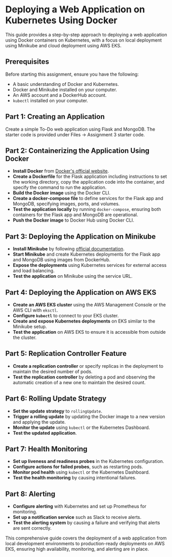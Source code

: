 # Deploying a Web Application on Kubernetes Using Docker

This guide provides a step-by-step approach to deploying a web application using Docker containers on Kubernetes, with a focus on local deployment using Minikube and cloud deployment using AWS EKS.

## Prerequisites
Before starting this assignment, ensure you have the following:
- A basic understanding of Docker and Kubernetes.
- Docker and Minikube installed on your computer.
- An AWS account and a DockerHub account.
- `kubectl` installed on your computer.

## Part 1: Creating an Application
Create a simple To-Do web application using Flask and MongoDB. The starter code is provided under Files -> Assignment 3 starter code.

## Part 2: Containerizing the Application Using Docker
- **Install Docker** from [Docker's official website](https://www.docker.com/products/docker-desktop).
- **Create a Dockerfile** for the Flask application including instructions to set the working directory, copy the application code into the container, and specify the command to run the application.
- **Build the Docker image** using the Docker CLI.
- **Create a docker-compose file** to define services for the Flask app and MongoDB, specifying images, ports, and volumes.
- **Test the application locally** by running `docker-compose`, ensuring both containers for the Flask app and MongoDB are operational.
- **Push the Docker image** to Docker Hub using Docker CLI.

## Part 3: Deploying the Application on Minikube
- **Install Minikube** by following [official documentation](https://minikube.sigs.k8s.io/docs/start/).
- **Start Minikube** and create Kubernetes deployments for the Flask app and MongoDB using images from DockerHub.
- **Expose the deployments** using Kubernetes services for external access and load balancing.
- **Test the application** on Minikube using the service URL.

## Part 4: Deploying the Application on AWS EKS
- **Create an AWS EKS cluster** using the AWS Management Console or the AWS CLI with `eksctl`.
- **Configure `kubectl`** to connect to your EKS cluster.
- **Create and expose Kubernetes deployments** on EKS similar to the Minikube setup.
- **Test the application** on AWS EKS to ensure it is accessible from outside the cluster.

## Part 5: Replication Controller Feature
- **Create a replication controller** or specify replicas in the deployment to maintain the desired number of pods.
- **Test the replication controller** by deleting a pod and observing the automatic creation of a new one to maintain the desired count.

## Part 6: Rolling Update Strategy
- **Set the update strategy** to `rollingUpdate`.
- **Trigger a rolling update** by updating the Docker image to a new version and applying the update.
- **Monitor the update** using `kubectl` or the Kubernetes Dashboard.
- **Test the updated application**.

## Part 7: Health Monitoring
- **Set up liveness and readiness probes** in the Kubernetes configuration.
- **Configure actions for failed probes**, such as restarting pods.
- **Monitor pod health** using `kubectl` or the Kubernetes Dashboard.
- **Test the health monitoring** by causing intentional failures.

## Part 8: Alerting
- **Configure alerting** with Kubernetes and set up Prometheus for monitoring.
- **Set up a notification service** such as Slack to receive alerts.
- **Test the alerting system** by causing a failure and verifying that alerts are sent correctly.

This comprehensive guide covers the deployment of a web application from local development environments to production-ready deployments on AWS EKS, ensuring high availability, monitoring, and alerting are in place.
